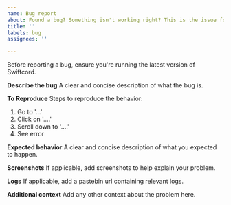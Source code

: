 ```yaml
---
name: Bug report
about: Found a bug? Something isn't working right? This is the issue for you!
title: ''
labels: bug
assignees: ''

---
```


Before reporting a bug, ensure you're running the latest version of Swiftcord.

**Describe the bug**
A clear and concise description of what the bug is.

**To Reproduce**
Steps to reproduce the behavior:
1. Go to '...'
2. Click on '....'
3. Scroll down to '....'
4. See error

**Expected behavior**
A clear and concise description of what you expected to happen.

**Screenshots**
If applicable, add screenshots to help explain your problem.

**Logs**
If applicable, add a pastebin url containing relevant logs.

**Additional context**
Add any other context about the problem here.
